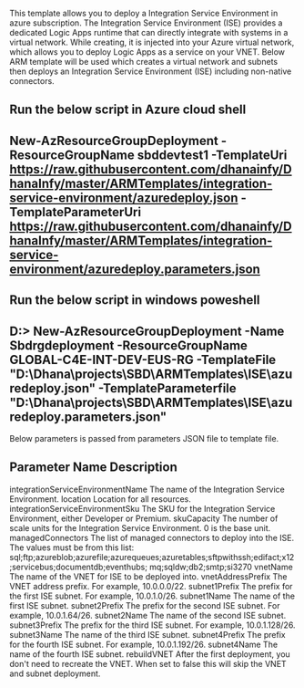 This template allows you to deploy a Integration Service Environment  in azure subscription.
The Integration Service Environment (ISE) provides a dedicated Logic Apps runtime that can directly integrate with systems in a virtual network. While creating, it is injected into your Azure virtual network, which allows you to deploy Logic Apps as a service on your VNET.
Below ARM template will be used which creates a virtual network and subnets then deploys an Integration Service Environment (ISE) including non-native connectors.


Run the below script in Azure cloud shell
---------------------------------------------------------------------------------------------------------------------------------------------------
New-AzResourceGroupDeployment -ResourceGroupName sbddevtest1 -TemplateUri https://raw.githubusercontent.com/dhanainfy/DhanaInfy/master/ARMTemplates/integration-service-environment/azuredeploy.json -TemplateParameterUri https://raw.githubusercontent.com/dhanainfy/DhanaInfy/master/ARMTemplates/integration-service-environment/azuredeploy.parameters.json
-------------------------------------------------------------------------------------------------------------------------------------------------------

Run the below script in  windows poweshell
----------------------------------------------------------------------------------------------------------------------------------------------------------
D:\> New-AzResourceGroupDeployment -Name Sbdrgdeployment -ResourceGroupName GLOBAL-C4E-INT-DEV-EUS-RG  -TemplateFile "D:\Dhana\projects\SBD\ARMTemplates\ISE\azuredeploy.json" -TemplateParameterfile "D:\Dhana\projects\SBD\ARMTemplates\ISE\azuredeploy.parameters.json"
-------------------------------------------------------------------------------------------------------------------------------------------------

Below parameters is passed from parameters JSON file to template file.

Parameter Name                            Description
-----------------------------------------------------------------------------------------
integrationServiceEnvironmentName         The name of the Integration Service Environment.
location                                  Location for all resources.
integrationServiceEnvironmentSku          The SKU for the Integration Service Environment, either Developer or Premium.
skuCapacity                               The number of scale units for the Integration Service Environment. 0 is the base unit.
managedConnectors                         The list of managed connectors to deploy into the ISE. The values must be from this list: 						 				  sql;ftp;azureblob;azurefile;azurequeues;azuretables;sftpwithssh;edifact;x12;servicebus;documentdb;eventhubs;
                                          mq;sqldw;db2;smtp;si3270
vnetName                                  The name of the VNET for ISE to be deployed into.
vnetAddressPrefix                         The VNET address prefix. For example, 10.0.0.0/22.
subnet1Prefix				  The prefix for the first ISE subnet. For example, 10.0.1.0/26.
subnet1Name                               The name of the first ISE subnet.
subnet2Prefix				  The prefix for the second ISE subnet. For example, 10.0.1.64/26.
subnet2Name                               The name of the second ISE subnet.
subnet3Prefix                             The prefix for the third ISE subnet. For example, 10.0.1.128/26.
subnet3Name                               The name of the third ISE subnet.
subnet4Prefix                             The prefix for the fourth ISE subnet. For example, 10.0.1.192/26.
subnet4Name                               The name of the fourth ISE subnet.
rebuildVNET                               After the first deployment, you don't need to recreate the VNET. When set to false this will skip the VNET and subnet deployment.
